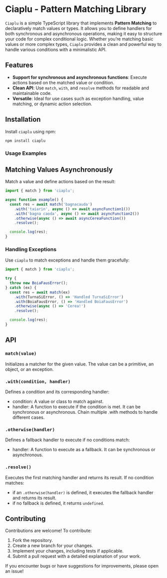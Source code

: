 # Ciaplu - Pattern Matching Library
`Ciaplu` is a simple TypeScript library that implements **Pattern Matching** to declaratively match values or types. It allows you to define handlers for both synchronous and asynchronous operations, making it easy to structure your code for complex conditional logic. Whether you’re matching basic values or more complex types, `Ciaplu` provides a clean and powerful way to handle various conditions with a minimalistic API.
## Features
- **Support for synchronous and asynchronous functions**: Execute actions based on the matched value or condition.
- **Clean API**: Use `match`, `with`, and `resolve` methods for readable and maintainable code.
- **Versatile**: Ideal for use cases such as exception handling, value matching, or dynamic action selection.
## Installation
Install `ciaplu` using npm:

```bash
npm install ciaplu
```
### Usage Examples
## Matching Values Asynchronously
Match a value and define actions based on the result:

```Typescript
import { match } from 'ciaplu';

async function example() {
  const res = await match('bagnacauda')
    .with('taiarin', async () => await asyncFunction1())
    .with('bagna caoda', async () => await asyncFunction2())
    .otherwise(async () => await asyncCereaFunction())
    .resolve();

  console.log(res);
}
```
### Handling Exceptions
Use `ciaplu` to match exceptions and handle them gracefully:
```Typescript
import { match } from 'ciaplu';

try {
  throw new BoiaFausError();
} catch (ex) {
  const res = await match(ex)
    .with(TurnaSiError, () => 'Handled TurnaSiError')
    .with(BoiaFausError, () => 'Handled BoiaFausError')
    .otherwise(async () => 'Cerea!')
    .resolve();

  console.log(res);
}
```
## API
### `match(value)`
Initializes a matcher for the given value. The value can be a primitive, an object, or an exception.
### `.with(condition, handler)`
Defines a condition and its corresponding handler:
- condition: A value or class to match against.
- handler: A function to execute if the condition is met. It can be synchronous or asynchronous.
Chain multiple .with methods to handle different cases.
### `.otherwise(handler)`
Defines a fallback handler to execute if no conditions match:
- handler: A function to execute as a fallback. It can be synchronous or asynchronous.
### `.resolve()`
Executes the first matching handler and returns its result. If no condition matches:

- if an `.otherwise(handler)` is defined, it executes the fallback handler and returns its result.
- if no fallback is defined, it returns `undefined`.
## Contributing
Contributions are welcome! To contribute:
1. Fork the repository.
1. Create a new branch for your changes.
1. Implement your changes, including tests if applicable.
1. Submit a pull request with a detailed explanation of your work.

If you encounter bugs or have suggestions for improvements, please open an issue!
